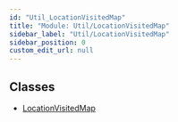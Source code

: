 ```yaml
---
id: "Util_LocationVisitedMap"
title: "Module: Util/LocationVisitedMap"
sidebar_label: "Util/LocationVisitedMap"
sidebar_position: 0
custom_edit_url: null
---
```


## Classes

- [LocationVisitedMap](../classes/Util_LocationVisitedMap.LocationVisitedMap.md)
